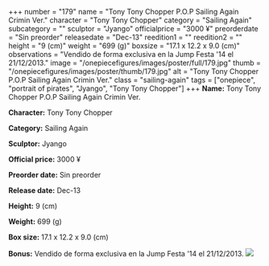 +++
number = "179"
name = "Tony Tony Chopper P.O.P Sailing Again Crimin Ver."
character = "Tony Tony Chopper"
category = "Sailing Again"
subcategory = ""
sculptor = "Jyango"
officialprice = "3000 ¥"
preorderdate = "Sin preorder"
releasedate = "Dec-13"
reedition1 = ""
reedition2 = ""
height = "9 (cm)"
weight = "699 (g)"
boxsize = "17.1 x 12.2 x 9.0 (cm)"
observations = "Vendido de forma exclusiva en la Jump Festa &#39;14 el 21/12/2013."
image = "/onepiecefigures/images/poster/full/179.jpg"
thumb = "/onepiecefigures/images/poster/thumb/179.jpg"
alt = "Tony Tony Chopper P.O.P Sailing Again Crimin Ver."
class = "sailing-again"
tags = ["onepiece", "portrait of pirates", "Jyango", "Tony Tony Chopper"]
+++
**Name:** Tony Tony Chopper P.O.P Sailing Again Crimin Ver.

**Character:** Tony Tony Chopper

**Category:** Sailing Again 

**Sculptor:** Jyango

**Official price:** 3000 ¥

**Preorder date:** Sin preorder

**Release date:** Dec-13

**Height:** 9 (cm)

**Weight:** 699 (g)

**Box size:** 17.1 x 12.2 x 9.0 (cm)

**Bonus:** Vendido de forma exclusiva en la Jump Festa &#39;14 el 21/12/2013.
<img src="/onepiecefigures/images/poster/thumb/179.jpg">